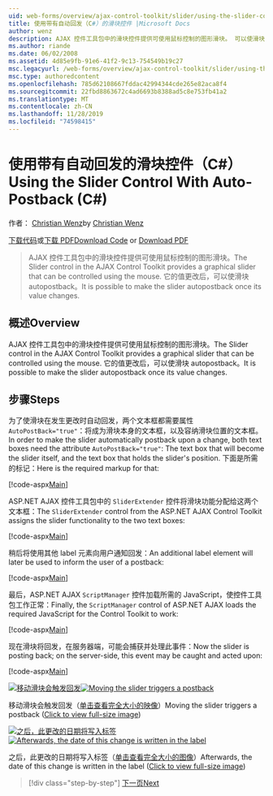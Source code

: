 ```yaml
---
uid: web-forms/overview/ajax-control-toolkit/slider/using-the-slider-control-with-auto-postback-cs
title: 使用带有自动回发（C#）的滑块控件 |Microsoft Docs
author: wenz
description: AJAX 控件工具包中的滑块控件提供可使用鼠标控制的图形滑块。 可以使滑块 autopost 。
ms.author: riande
ms.date: 06/02/2008
ms.assetid: 4d85e9fb-91e6-41f2-9c13-754549b19c27
msc.legacyurl: /web-forms/overview/ajax-control-toolkit/slider/using-the-slider-control-with-auto-postback-cs
msc.type: authoredcontent
ms.openlocfilehash: 785d62108667fddac42994344cde265e82aca8f4
ms.sourcegitcommit: 22fbd8863672c4ad6693b8388ad5c8e753fb41a2
ms.translationtype: MT
ms.contentlocale: zh-CN
ms.lasthandoff: 11/28/2019
ms.locfileid: "74598415"
---
```

# <a name="using-the-slider-control-with-auto-postback-c"></a><span data-ttu-id="59573-104">使用带有自动回发的滑块控件（C#）</span><span class="sxs-lookup"><span data-stu-id="59573-104">Using the Slider Control With Auto-Postback (C#)</span></span>

<span data-ttu-id="59573-105">作者： [Christian Wenz](https://github.com/wenz)</span><span class="sxs-lookup"><span data-stu-id="59573-105">by [Christian Wenz](https://github.com/wenz)</span></span>

<span data-ttu-id="59573-106">[下载代码](https://download.microsoft.com/download/9/3/f/93f8daea-bebd-4821-833b-95205389c7d0/Slider1.cs.zip)或[下载 PDF](https://download.microsoft.com/download/b/6/a/b6ae89ee-df69-4c87-9bfb-ad1eb2b23373/slider1CS.pdf)</span><span class="sxs-lookup"><span data-stu-id="59573-106">[Download Code](https://download.microsoft.com/download/9/3/f/93f8daea-bebd-4821-833b-95205389c7d0/Slider1.cs.zip) or [Download PDF](https://download.microsoft.com/download/b/6/a/b6ae89ee-df69-4c87-9bfb-ad1eb2b23373/slider1CS.pdf)</span></span>

> <span data-ttu-id="59573-107">AJAX 控件工具包中的滑块控件提供可使用鼠标控制的图形滑块。</span><span class="sxs-lookup"><span data-stu-id="59573-107">The Slider control in the AJAX Control Toolkit provides a graphical slider that can be controlled using the mouse.</span></span> <span data-ttu-id="59573-108">它的值更改后，可以使滑块 autopostback。</span><span class="sxs-lookup"><span data-stu-id="59573-108">It is possible to make the slider autopostback once its value changes.</span></span>

## <a name="overview"></a><span data-ttu-id="59573-109">概述</span><span class="sxs-lookup"><span data-stu-id="59573-109">Overview</span></span>

<span data-ttu-id="59573-110">AJAX 控件工具包中的滑块控件提供可使用鼠标控制的图形滑块。</span><span class="sxs-lookup"><span data-stu-id="59573-110">The Slider control in the AJAX Control Toolkit provides a graphical slider that can be controlled using the mouse.</span></span> <span data-ttu-id="59573-111">它的值更改后，可以使滑块 autopostback。</span><span class="sxs-lookup"><span data-stu-id="59573-111">It is possible to make the slider autopostback once its value changes.</span></span>

## <a name="steps"></a><span data-ttu-id="59573-112">步骤</span><span class="sxs-lookup"><span data-stu-id="59573-112">Steps</span></span>

<span data-ttu-id="59573-113">为了使滑块在发生更改时自动回发，两个文本框都需要属性 `AutoPostBack="true"`：将成为滑块本身的文本框，以及容纳滑块位置的文本框。</span><span class="sxs-lookup"><span data-stu-id="59573-113">In order to make the slider automatically postback upon a change, both text boxes need the attribute `AutoPostBack="true"`: The text box that will become the slider itself, and the text box that holds the slider's position.</span></span> <span data-ttu-id="59573-114">下面是所需的标记：</span><span class="sxs-lookup"><span data-stu-id="59573-114">Here is the required markup for that:</span></span>

[!code-aspx[Main](using-the-slider-control-with-auto-postback-cs/samples/sample1.aspx)]

<span data-ttu-id="59573-115">ASP.NET AJAX 控件工具包中的 `SliderExtender` 控件将滑块功能分配给这两个文本框：</span><span class="sxs-lookup"><span data-stu-id="59573-115">The `SliderExtender` control from the ASP.NET AJAX Control Toolkit assigns the slider functionality to the two text boxes:</span></span>

[!code-aspx[Main](using-the-slider-control-with-auto-postback-cs/samples/sample2.aspx)]

<span data-ttu-id="59573-116">稍后将使用其他 label 元素向用户通知回发：</span><span class="sxs-lookup"><span data-stu-id="59573-116">An additional label element will later be used to inform the user of a postback:</span></span>

[!code-aspx[Main](using-the-slider-control-with-auto-postback-cs/samples/sample3.aspx)]

<span data-ttu-id="59573-117">最后，ASP.NET AJAX `ScriptManager` 控件加载所需的 JavaScript，使控件工具包工作正常：</span><span class="sxs-lookup"><span data-stu-id="59573-117">Finally, the `ScriptManager` control of ASP.NET AJAX loads the required JavaScript for the Control Toolkit to work:</span></span>

[!code-aspx[Main](using-the-slider-control-with-auto-postback-cs/samples/sample4.aspx)]

<span data-ttu-id="59573-118">现在滑块将回发，在服务器端，可能会捕获并处理此事件：</span><span class="sxs-lookup"><span data-stu-id="59573-118">Now the slider is posting back; on the server-side, this event may be caught and acted upon:</span></span>

[!code-aspx[Main](using-the-slider-control-with-auto-postback-cs/samples/sample5.aspx)]

<span data-ttu-id="59573-119">[![移动滑块会触发回发](using-the-slider-control-with-auto-postback-cs/_static/image2.png)](using-the-slider-control-with-auto-postback-cs/_static/image1.png)</span><span class="sxs-lookup"><span data-stu-id="59573-119">[![Moving the slider triggers a postback](using-the-slider-control-with-auto-postback-cs/_static/image2.png)](using-the-slider-control-with-auto-postback-cs/_static/image1.png)</span></span>

<span data-ttu-id="59573-120">移动滑块会触发回发（[单击查看完全大小的映像](using-the-slider-control-with-auto-postback-cs/_static/image3.png)）</span><span class="sxs-lookup"><span data-stu-id="59573-120">Moving the slider triggers a postback ([Click to view full-size image](using-the-slider-control-with-auto-postback-cs/_static/image3.png))</span></span>

<span data-ttu-id="59573-121">[![之后，此更改的日期将写入标签](using-the-slider-control-with-auto-postback-cs/_static/image5.png)](using-the-slider-control-with-auto-postback-cs/_static/image4.png)</span><span class="sxs-lookup"><span data-stu-id="59573-121">[![Afterwards, the date of this change is written in the label](using-the-slider-control-with-auto-postback-cs/_static/image5.png)](using-the-slider-control-with-auto-postback-cs/_static/image4.png)</span></span>

<span data-ttu-id="59573-122">之后，此更改的日期将写入标签（[单击查看完全大小的图像](using-the-slider-control-with-auto-postback-cs/_static/image6.png)）</span><span class="sxs-lookup"><span data-stu-id="59573-122">Afterwards, the date of this change is written in the label ([Click to view full-size image](using-the-slider-control-with-auto-postback-cs/_static/image6.png))</span></span>

> [!div class="step-by-step"]
> [<span data-ttu-id="59573-123">下一页</span><span class="sxs-lookup"><span data-stu-id="59573-123">Next</span></span>](databinding-the-slider-control-cs.md)
